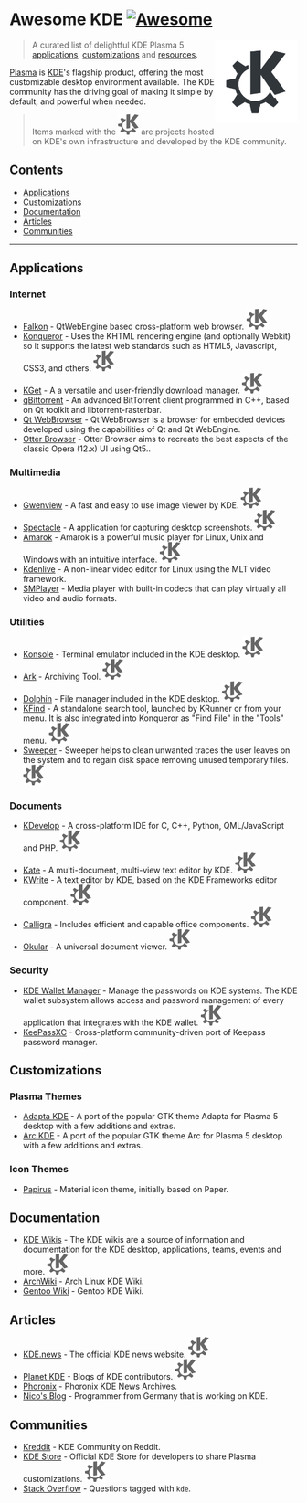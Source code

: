 # Awesome KDE [![Awesome](https://awesome.re/badge.svg)](https://awesome.re)

[<img src="images/logo-kde-grey.svg" align="right" width="144">](http://www.kde.org)

> A curated list of delightful KDE Plasma 5 [applications](#applications), [customizations](#customizations) and [resources](#resources).

[Plasma](https://www.kde.org/plasma-desktop.php) is [KDE](https://www.kde.org)'s flagship product, offering the most customizable desktop environment available. The KDE community has the driving goal of making it simple by default, and powerful when needed.

> Items marked with the ![KDE Project][KDE Project] are projects hosted on KDE's own infrastructure and developed by the KDE community.

## Contents  

- [Applications](#applications)
- [Customizations](#customizations)
- [Documentation](#documentation)
- [Articles](#articles)
- [Communities](#communities)

---

## Applications

### Internet

- [Falkon](https://community.kde.org/Incubator/Projects/Falkon) - QtWebEngine based cross-platform web browser. ![KDE Project][KDE Project]
- [Konqueror](https://konqueror.org/) - Uses the KHTML rendering engine (and optionally Webkit) so it supports the latest web standards such as HTML5, Javascript, CSS3, and others. ![KDE Project][KDE Project]
- [KGet](https://www.kde.org/applications/internet/kget/) - A a versatile and user-friendly download manager. ![KDE Project][KDE Project]
- [qBittorrent](https://www.qbittorrent.org/) - An advanced BitTorrent client programmed in C++, based on Qt toolkit and libtorrent-rasterbar.
- [Qt WebBrowser](http://doc.qt.io/QtWebBrowser/) - Qt WebBrowser is a browser for embedded devices developed using the capabilities of Qt and Qt WebEngine. 
- [Otter Browser](http://http://otter-browser.org//) - Otter Browser aims to recreate the best aspects of the classic Opera (12.x) UI using Qt5.. 

### Multimedia

- [Gwenview](https://www.kde.org/applications/graphics/gwenview/) - A fast and easy to use image viewer by KDE. ![KDE Project][KDE Project]
- [Spectacle](https://www.kde.org/applications/graphics/spectacle/) - A application for capturing desktop screenshots. ![KDE Project][KDE Project]
- [Amarok](https://amarok.kde.org/) - Amarok is a powerful music player for Linux, Unix and Windows with an intuitive interface. ![KDE Project][KDE Project]
- [Kdenlive](https://www.kdenlive.org/) - A non-linear video editor for Linux using the MLT video framework.
- [SMPlayer](https://www.smplayer.info/) - Media player with built-in codecs that can play virtually all video and audio formats.

### Utilities

- [Konsole](https://www.kde.org/applications/system/konsole/) - Terminal emulator included in the KDE desktop. ![KDE Project][KDE Project]
- [Ark](https://www.kde.org/applications/utilities/ark/) - Archiving Tool. ![KDE Project][KDE Project]
- [Dolphin](https://userbase.kde.org/Dolphin) - File manager included in the KDE desktop. ![KDE Project][KDE Project]
- [KFind](https://www.kde.org/applications/utilities/kfind/) - A standalone search tool, launched by KRunner or from your menu. It is also integrated into Konqueror as "Find File" in the "Tools" menu. ![KDE Project][KDE Project]
- [Sweeper](https://www.kde.org/applications/utilities/sweeper) - Sweeper helps to clean unwanted traces the user leaves on the system and to regain disk space removing unused temporary files. ![KDE Project][KDE Project]

### Documents

- [KDevelop](https://www.kdevelop.org/) - A cross-platform IDE for C, C++, Python, QML/JavaScript and PHP. ![KDE Project][KDE Project]
- [Kate](https://www.kde.org/applications/utilities/kate/) - A multi-document, multi-view text editor by KDE. ![KDE Project][KDE Project]
- [KWrite](https://www.kde.org/applications/utilities/kwrite) - A text editor by KDE, based on the KDE Frameworks editor component. ![KDE Project][KDE Project]
- [Calligra](https://www.calligra.org/) - Includes efficient and capable office components. ![KDE Project][KDE Project]
- [Okular](https://www.kde.org/applications/graphics/okular/) - A universal document viewer. ![KDE Project][KDE Project]

### Security

- [KDE Wallet Manager](https://utils.kde.org/projects/kwalletmanager/) - Manage the passwords on KDE systems. The KDE wallet subsystem allows access and password management of every application that integrates with the KDE wallet. ![KDE Project][KDE Project]
- [KeePassXC](https://keepassxc.org/) - Cross-platform community-driven port of Keepass password manager.

## Customizations

### Plasma Themes

- [Adapta KDE](https://github.com/PapirusDevelopmentTeam/adapta-kde) - A port of the popular GTK theme Adapta for Plasma 5 desktop with a few additions and extras.
- [Arc KDE](https://github.com/PapirusDevelopmentTeam/arc-kde) - A port of the popular GTK theme Arc for Plasma 5 desktop with a few additions and extras.

### Icon Themes

- [Papirus](https://github.com/PapirusDevelopmentTeam/papirus-icon-theme) - Material icon theme, initially based on Paper.

## Documentation

- [KDE Wikis](https://wiki.kde.org/) - The KDE wikis are a source of information and documentation for the KDE desktop, applications, teams, events and more. ![KDE Project][KDE Project]
- [ArchWiki](https://wiki.archlinux.org/index.php/KDE) - Arch Linux KDE Wiki.
- [Gentoo Wiki](https://wiki.gentoo.org/wiki/KDE) - Gentoo KDE Wiki.

## Articles

- [KDE.news](https://dot.kde.org/) - The official KDE news website. ![KDE Project][KDE Project]
- [Planet KDE](https://planet.kde.org/) - Blogs of KDE contributors. ![KDE Project][KDE Project]
- [Phoronix](https://www.phoronix.com/scan.php?page=news_topic&q=KDE) - Phoronix KDE News Archives.
- [Nico's Blog](https://nicolasfella.wordpress.com/) - Programmer from Germany that is working on KDE.

## Communities

- [Kreddit](https://www.reddit.com/r/kde/) - KDE Community on Reddit.
- [KDE Store](https://store.kde.org/) - Official KDE Store for developers to share Plasma customizations. ![KDE Project][KDE Project]
- [Stack Overflow](https://stackoverflow.com/questions/tagged/kde) - Questions tagged with `kde`.

[KDE Project]: images/icon-kde-grey.svg "KDE Project"
